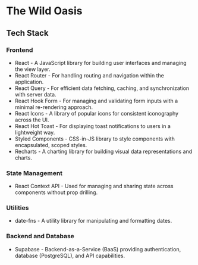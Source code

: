 # The Wild Oasis

## Tech Stack

### Frontend
- React - A JavaScript library for building user interfaces and managing the view layer.
- React Router - For handling routing and navigation within the application.
- React Query - For efficient data fetching, caching, and synchronization with server data.
- React Hook Form - For managing and validating form inputs with a minimal re-rendering approach.
- React Icons - A library of popular icons for consistent iconography across the UI.
- React Hot Toast - For displaying toast notifications to users in a lightweight way.
- Styled Components - CSS-in-JS library to style components with encapsulated, scoped styles.
- Recharts - A charting library for building visual data representations and charts.

### State Management
- React Context API - Used for managing and sharing state across components without prop drilling.

### Utilities
- date-fns - A utility library for manipulating and formatting dates.

### Backend and Database
- Supabase - Backend-as-a-Service (BaaS) providing authentication, database (PostgreSQL), and API capabilities.
